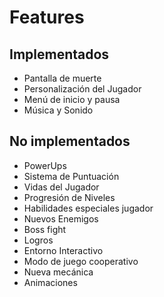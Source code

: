 # Features

## Implementados
- Pantalla de muerte
- Personalización del Jugador
- Menú de inicio y pausa
- Música y Sonido

## No implementados
- PowerUps
- Sistema de Puntuación
- Vidas del Jugador
- Progresión de Niveles
- Habilidades especiales jugador
- Nuevos Enemigos
- Boss fight
- Logros
- Entorno Interactivo
- Modo de juego cooperativo
- Nueva mecánica
- Animaciones
